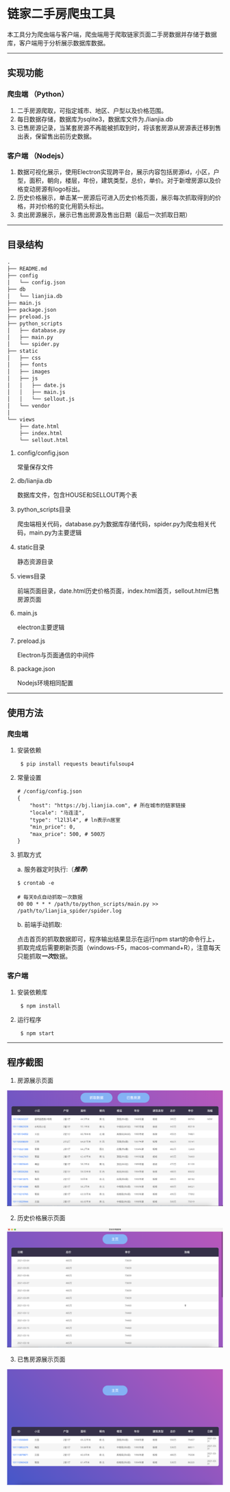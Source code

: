 # 链家二手房爬虫工具

本工具分为爬虫端与客户端，爬虫端用于爬取链家页面二手房数据并存储于数据库，客户端用于分析展示数据库数据。

---

## 实现功能

### 爬虫端 （Python）

1. 二手房源爬取，可指定城市、地区、户型以及价格范围。
2. 每日数据存储，数据库为sqlite3，数据库文件为./lianjia.db
3. 已售房源记录，当某套房源不再能被抓取到时，将该套房源从房源表迁移到售出表，保留售出前历史数据。

### 客户端 （Nodejs）
1. 数据可视化展示，使用Electron实现跨平台，展示内容包括房源id，小区，户型，面积，朝向，楼层，年份，建筑类型，总价，单价。对于新增房源以及价格变动房源有logo标出。
2. 历史价格展示，单击某一房源后可进入历史价格页面，展示每次抓取得到的价格，并对价格的变化用箭头标出。
3. 卖出房源展示，展示已售出房源及售出日期（最后一次抓取日期）

---

## 目录结构

```
.
├── README.md
├── config
│   └── config.json
├── db
│   └── lianjia.db
├── main.js
├── package.json
├── preload.js
├── python_scripts
│   ├── database.py
│   ├── main.py
│   └── spider.py
├── static
│   ├── css
│   ├── fonts
│   ├── images
│   ├── js
│   │   ├── date.js
│   │   ├── main.js
│   │   └── sellout.js
│   └── vendor
│       
└── views
    ├── date.html
    ├── index.html
    └── sellout.html
```

1. config/config.json
   
   常量保存文件

2. db/lianjia.db
   
   数据库文件，包含HOUSE和SELLOUT两个表

3. python_scripts目录
   
   爬虫端相关代码，database.py为数据库存储代码，spider.py为爬虫相关代码，main.py为主要逻辑

4. static目录
   
   静态资源目录

5. views目录
   
   前端页面目录，date.html历史价格页面，index.html首页，sellout.html已售房源页面

6. main.js
   
   electron主要逻辑

7. preload.js
   
   Electron与页面通信的中间件

8. package.json
   
   Nodejs环境相同配置
   
---

## 使用方法

### 爬虫端

1. 安装依赖
   ```
    $ pip install requests beautifulsoup4
   ```

2. 常量设置
   ```
   # /config/config.json
   {
       "host": "https://bj.lianjia.com", # 所在城市的链家链接
       "locale": "马连洼",
       "type": "l2l3l4", # ln表示n居室
       "min_price": 0,
       "max_price": 500, # 500万
   }

   ```
3. 抓取方式
   
   a. 服务器定时执行:（***推荐***)
   ```
   $ crontab -e
   
   # 每天0点自动抓取一次数据
   00 00 * * * /path/to/python_scripts/main.py >> /path/to/lianjia_spider/spider.log
   ```

    b. 前端手动抓取:
    
    点击首页的抓取数据即可，程序输出结果显示在运行npm start的命令行上，抓取完成后需要刷新页面（windows-F5，macos-command+R），注意每天只能抓取***一次***数据。

### 客户端

1. 安装依赖库
   ```
    $ npm install
   ```
2. 运行程序
   ```
    $ npm start
   ```

---

## 程序截图

1. 房源展示页面
   
![alt 首页截图](img/index.png)

2. 历史价格展示页面
   
![alt 历史价格截图](img/date.png)

3. 已售房源展示页面
   
![alt 已售房源截图截图](img/sellout.png)